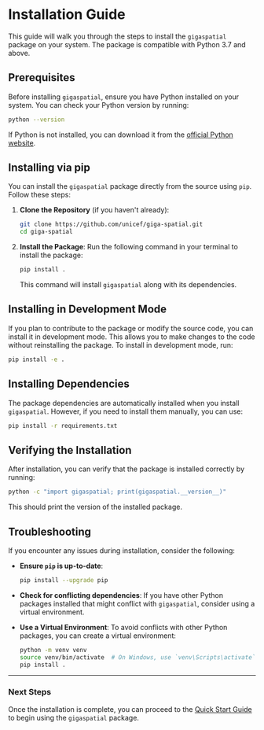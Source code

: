 # Installation Guide

This guide will walk you through the steps to install the `gigaspatial` package on your system. The package is compatible with Python 3.7 and above.

## Prerequisites

Before installing `gigaspatial`, ensure you have Python installed on your system. You can check your Python version by running:

```bash
python --version
```

If Python is not installed, you can download it from the [official Python website](https://www.python.org/downloads/).

## Installing via pip

You can install the `gigaspatial` package directly from the source using `pip`. Follow these steps:

1. **Clone the Repository** (if you haven't already):
   ```bash
   git clone https://github.com/unicef/giga-spatial.git
   cd giga-spatial
   ```

2. **Install the Package**:
   Run the following command in your terminal to install the package:
   ```bash
   pip install .
   ```

   This command will install `gigaspatial` along with its dependencies.

## Installing in Development Mode

If you plan to contribute to the package or modify the source code, you can install it in development mode. This allows you to make changes to the code without reinstalling the package. To install in development mode, run:

```bash
pip install -e .
```

## Installing Dependencies

The package dependencies are automatically installed when you install `gigaspatial`. However, if you need to install them manually, you can use:

```bash
pip install -r requirements.txt
```

## Verifying the Installation

After installation, you can verify that the package is installed correctly by running:

```bash
python -c "import gigaspatial; print(gigaspatial.__version__)"
```

This should print the version of the installed package.

## Troubleshooting

If you encounter any issues during installation, consider the following:

- **Ensure `pip` is up-to-date**:
  ```bash
  pip install --upgrade pip
  ```

- **Check for conflicting dependencies**: If you have other Python packages installed that might conflict with `gigaspatial`, consider using a virtual environment.

- **Use a Virtual Environment**: To avoid conflicts with other Python packages, you can create a virtual environment:
  ```bash
  python -m venv venv
  source venv/bin/activate  # On Windows, use `venv\Scripts\activate`
  pip install .
  ```

---

### Next Steps

Once the installation is complete, you can proceed to the [Quick Start Guide](quickstart.md) to begin using the `gigaspatial` package.